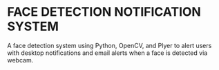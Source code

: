 # FACE DETECTION NOTIFICATION SYSTEM
A face detection system using Python, OpenCV, and Plyer to alert users with desktop notifications and email alerts when a face is detected via webcam.

